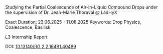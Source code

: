 Studying the Partial Coalescence of Air-In-Liquid Compound Drops under the supervision of Dr. Jean-Marie Thoraval @ LadHyX

Exact Duration: 23.06.2025 - 11.08.2025
Keywords: Drop Physics, Coalescence, Basilisk

L3 Internship Report

DOI: [10.13140/RG.2.2.16491.40489](https://doi.org/10.13140/RG.2.2.16491.40489)
